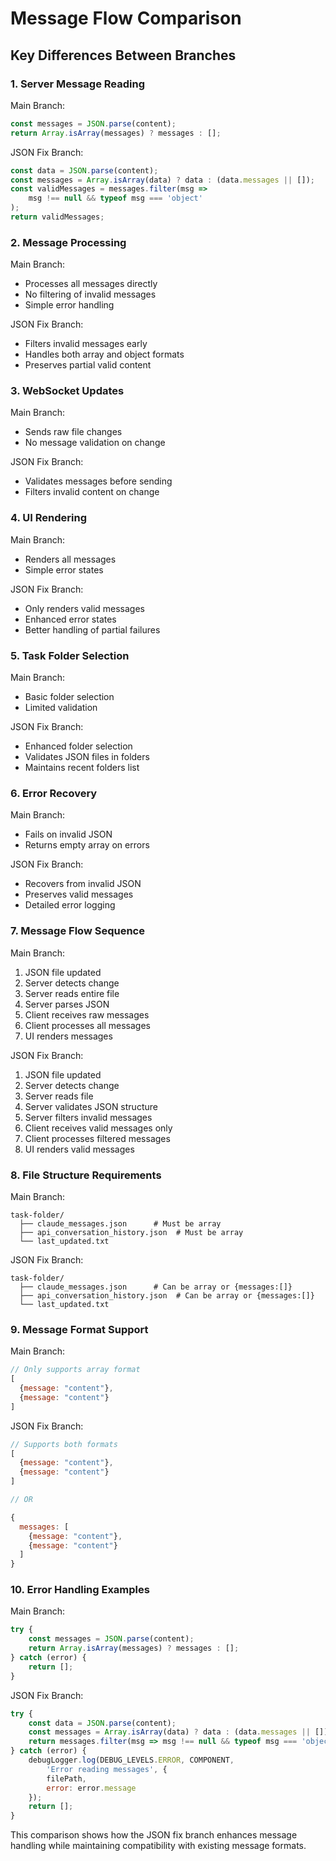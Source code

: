 # Message Flow Comparison

## Key Differences Between Branches

### 1. Server Message Reading
Main Branch:
```javascript
const messages = JSON.parse(content);
return Array.isArray(messages) ? messages : [];
```

JSON Fix Branch:
```javascript
const data = JSON.parse(content);
const messages = Array.isArray(data) ? data : (data.messages || []);
const validMessages = messages.filter(msg => 
    msg !== null && typeof msg === 'object'
);
return validMessages;
```

### 2. Message Processing
Main Branch:
- Processes all messages directly
- No filtering of invalid messages
- Simple error handling

JSON Fix Branch:
- Filters invalid messages early
- Handles both array and object formats
- Preserves partial valid content

### 3. WebSocket Updates
Main Branch:
- Sends raw file changes
- No message validation on change

JSON Fix Branch:
- Validates messages before sending
- Filters invalid content on change

### 4. UI Rendering
Main Branch:
- Renders all messages
- Simple error states

JSON Fix Branch:
- Only renders valid messages
- Enhanced error states
- Better handling of partial failures

### 5. Task Folder Selection
Main Branch:
- Basic folder selection
- Limited validation

JSON Fix Branch:
- Enhanced folder selection
- Validates JSON files in folders
- Maintains recent folders list

### 6. Error Recovery
Main Branch:
- Fails on invalid JSON
- Returns empty array on errors

JSON Fix Branch:
- Recovers from invalid JSON
- Preserves valid messages
- Detailed error logging

### 7. Message Flow Sequence

Main Branch:
1. JSON file updated
2. Server detects change
3. Server reads entire file
4. Server parses JSON
5. Client receives raw messages
6. Client processes all messages
7. UI renders messages

JSON Fix Branch:
1. JSON file updated
2. Server detects change
3. Server reads file
4. Server validates JSON structure
5. Server filters invalid messages
6. Client receives valid messages only
7. Client processes filtered messages
8. UI renders valid messages

### 8. File Structure Requirements

Main Branch:
```
task-folder/
  ├── claude_messages.json      # Must be array
  ├── api_conversation_history.json  # Must be array
  └── last_updated.txt
```

JSON Fix Branch:
```
task-folder/
  ├── claude_messages.json      # Can be array or {messages:[]}
  ├── api_conversation_history.json  # Can be array or {messages:[]}
  └── last_updated.txt
```

### 9. Message Format Support

Main Branch:
```javascript
// Only supports array format
[
  {message: "content"},
  {message: "content"}
]
```

JSON Fix Branch:
```javascript
// Supports both formats
[
  {message: "content"},
  {message: "content"}
]

// OR

{
  messages: [
    {message: "content"},
    {message: "content"}
  ]
}
```

### 10. Error Handling Examples

Main Branch:
```javascript
try {
    const messages = JSON.parse(content);
    return Array.isArray(messages) ? messages : [];
} catch (error) {
    return [];
}
```

JSON Fix Branch:
```javascript
try {
    const data = JSON.parse(content);
    const messages = Array.isArray(data) ? data : (data.messages || []);
    return messages.filter(msg => msg !== null && typeof msg === 'object');
} catch (error) {
    debugLogger.log(DEBUG_LEVELS.ERROR, COMPONENT, 
        'Error reading messages', {
        filePath,
        error: error.message
    });
    return [];
}
```

This comparison shows how the JSON fix branch enhances message handling while maintaining compatibility with existing message formats.
